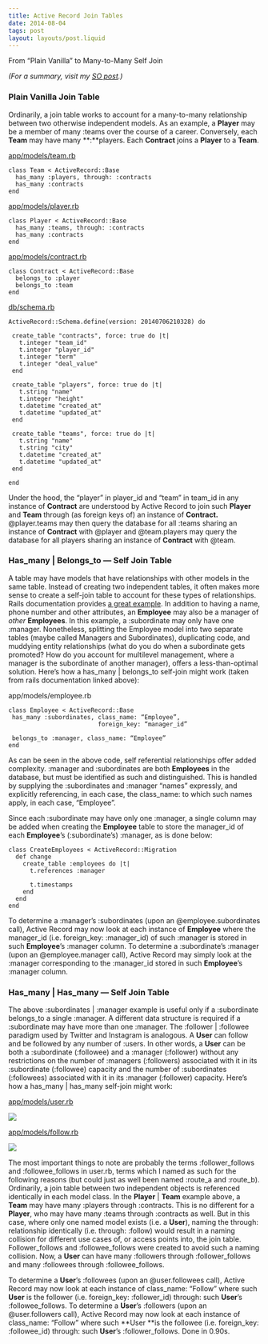 ```yaml
---
title: Active Record Join Tables
date: 2014-08-04
tags: post
layout: layouts/post.liquid
---
```


From “Plain Vanilla” to Many-to-Many Self Join

_(For a summary, visit my [SO post](http://stackoverflow.com/questions/25493368/many-to-many-self-join-in-rails/25493403#25493403).)_

### Plain Vanilla Join Table

Ordinarily, a join table works to account for a many-to-many relationship between two otherwise independent models. As an example, a **Player** may be a member of many :teams over the course of a career. Conversely, each **Team** may have many **:**players. Each **Contract** joins a **Player** to a **Team**.

[app/models/team.rb](https://github.com/jbmilgrom/rails_crud_rspec/blob/master/app/models/team.rb)

    class Team < ActiveRecord::Base
      has_many :players, through: :contracts
      has_many :contracts
    end

[app/models/player.rb](https://github.com/jbmilgrom/rails_crud_rspec/blob/master/app/models/player.rb)

    class Player < ActiveRecord::Base
      has_many :teams, through: :contracts
      has_many :contracts
    end

[app/models/contract.rb](https://github.com/jbmilgrom/rails_crud_rspec/blob/master/app/models/contract.rb)

    class Contract < ActiveRecord::Base
      belongs_to :player
      belongs_to :team
    end

[db/schema.rb](https://github.com/jbmilgrom/rails_crud_rspec/blob/master/db/schema.rb)

    ActiveRecord::Schema.define(version: 20140706210328) do

     create_table "contracts", force: true do |t|
       t.integer "team_id"
       t.integer "player_id"
       t.integer "term"
       t.integer "deal_value"
     end

     create_table "players", force: true do |t|
       t.string "name"
       t.integer "height"
       t.datetime "created_at"
       t.datetime "updated_at"
     end

     create_table "teams", force: true do |t|
       t.string "name"
       t.string "city"
       t.datetime "created_at"
       t.datetime "updated_at"
     end

    end

Under the hood, the “player” in player_id and “team” in team_id in any instance of **Contract** are understood by Active Record to join such **Player** and **Team** through (as foreign keys of) an instance of **Contract.** @player.teams may then query the database for all :teams sharing an instance of **Contract** with @player and @team.players may query the database for all players sharing an instance of **Contract** with @team.

### Has_many | Belongs_to — Self Join Table

A table may have models that have relationships with other models in the same table. Instead of creating two independent tables, it often makes more sense to create a self-join table to account for these types of relationships. Rails documentation provides [a great example](http://guides.rubyonrails.org/association_basics.html#self-joins). In addition to having a name, phone number and other attributes, an **Employee** may also be a manager of _other_ **Employees**. In this example, a :subordinate may only have one :manager. Nonetheless, splitting the Employee model into two separate tables (maybe called Managers and Subordinates), duplicating code, and muddying entity relationships (what do you do when a subordinate gets promoted? How do you account for multilevel management, where a manager is the subordinate of another manager), offers a less-than-optimal solution. Here’s how a has_many | belongs_to self-join might work (taken from rails documentation linked above):

app/models/employee.rb

    class Employee < ActiveRecord::Base
     has_many :subordinates, class_name: “Employee”,
                             foreign_key: “manager_id”

     belongs_to :manager, class_name: “Employee”
    end

As can be seen in the above code, self referential relationships offer added complexity. :manager and :subordinates are both **Employees** in the database, but must be identified as such and distinguished. This is handled by supplying the :subordinates and :manager “names” expressly, and explicitly referencing, in each case, the class_name: to which such names apply, in each case, “Employee”.

Since each :subordinate may have only one :manager, a single column may be added when creating the **Employee** table to store the manager_id of each **Employee**’s (:subordinate’s) :manager, as is done below:

    class CreateEmployees < ActiveRecord::Migration
      def change
        create_table :employees do |t|
          t.references :manager

          t.timestamps
        end
      end
    end

To determine a :manager’s :subordinates (upon an @employee.subordinates call), Active Record may now look at each instance of **Employee** where the manager_id (i.e. foreign_key: :manager_id) of such :manager is stored in such **Employee**’s :manager column. To determine a :subordinate’s :manager (upon an @employee.manager call), Active Record may simply look at the :manager corresponding to the :manager_id stored in such **Employee**’s :manager column.

### Has_many | Has_many — Self Join Table

The above :subordinates | :manager example is useful only if a :subordinate belongs_to a single :manager. A different data structure is required if a :subordinate may have more than one :manager. The :follower | :followee paradigm used by Twitter and Instagram is analogous. A **User** can follow and be followed by any number of :users. In other words, a **User** can be both a :subordinate (:followee) and a :manager (:follower) without any restrictions on the number of :managers (:followers) associated with it in its :subordinate (:followee) capacity and the number of :subordinates (:followees) associated with it in its :manager (:follower) capacity. Here’s how a has_many | has_many self-join might work:

[app/models/user.rb](https://github.com/jbmilgrom/LEAf/blob/master/app/models/user.rb)

![](https://cdn-images-1.medium.com/max/2768/1*ae8lXxaCS6rwaJ6dV9BKaQ.png)

[app/models/follow.rb](https://github.com/jbmilgrom/LEAf/blob/master/app/models/follow.rb)

![](https://cdn-images-1.medium.com/max/2000/1*LFc2vG8Rk2PNgt3rjsM2eg.png)

The most important things to note are probably the terms :follower_follows and :followee_follows in user.rb, terms which I named as such for the following reasons (but could just as well been named :route_a and :route_b). Ordinarily, a join table between two independent objects is referenced identically in each model class. In the **Player** | **Team** example above, a **Team** may have many :players through :contracts. This is no different for a **Player**, who may have many :teams through :contracts as well. But in this case, where only one named model exists (i.e. a **User**), naming the through: relationship identically (i.e. through: :follow) would result in a naming collision for different use cases of, or access points into, the join table. Follower_follows and :followee_follows were created to avoid such a naming collision. Now, a **User** can have many :followers through :follower_follows and many :followees through :followee_follows.

To determine a **User**’s :followees (upon an @user.followees call), Active Record may now look at each instance of class_name: “Follow” where such **User** is the follower (i.e. foreign_key: :follower_id) through: such **User**’s :followee_follows. To determine a **User**’s :followers (upon an @user.followers call), Active Record may now look at each instance of class_name: “Follow” where such **User **is the followee (i.e. foreign_key: :followee_id) through: such **User**’s :follower_follows.
Done in 0.90s.
